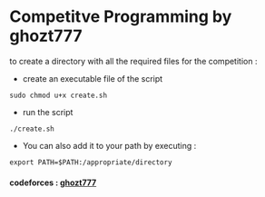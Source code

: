 # Competitve Programming by ghozt777
to create a directory with all the required files for the competition :
- create an executable file of the script 
```
sudo chmod u+x create.sh
```
- run the script
 ```
 ./create.sh
 ```
 - You can also add it to your path by executing :
 ```
 export PATH=$PATH:/appropriate/directory
 ```
#### codeforces : [ghozt777](https://codeforces.com/profile/ghozt777) 

